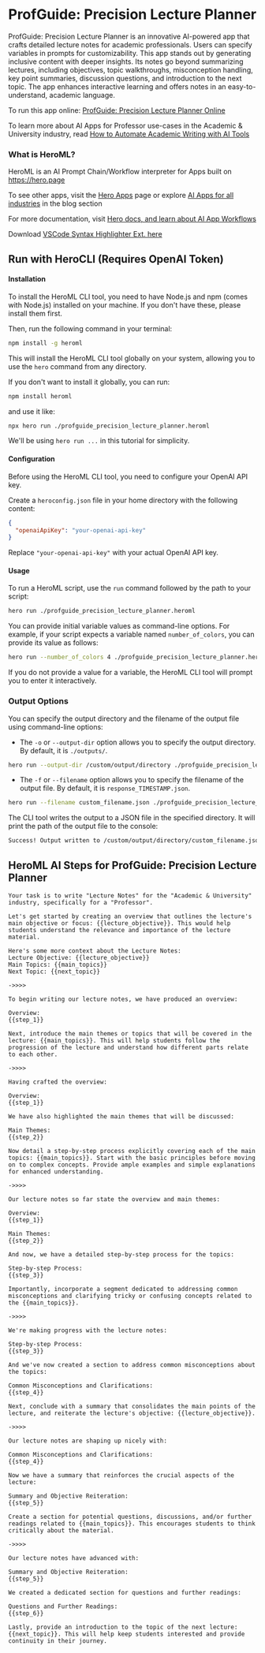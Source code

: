 # ProfGuide: Precision Lecture Planner

ProfGuide: Precision Lecture Planner is an innovative AI-powered app that crafts detailed lecture notes for academic professionals. Users can specify variables in prompts for customizability. This app stands out by generating inclusive content with deeper insights. Its notes go beyond summarizing lectures, including objectives, topic walkthroughs, misconception handling, key point summaries, discussion questions, and introduction to the next topic. The app enhances interactive learning and offers notes in an easy-to-understand, academic language.

To run this app online: [ProfGuide: Precision Lecture Planner Online](https://hero.page/app/profguide:-precision-lecture-planner-ai-powered-comprehensive-lecture-notes/nzTE4cYYxndDwQhj3ZMv)

To learn more about AI Apps for Professor use-cases in the Academic & University industry, read [How to Automate Academic Writing with AI Tools](https://hero.page/blog/academic-and-university/professor/how-to-automate-academic-writing-with-ai-tools/170698)

### What is HeroML?
HeroML is an AI Prompt Chain/Workflow interpreter for Apps built on https://hero.page 

To see other apps, visit the [Hero Apps](https://hero.page/apps) page or explore [AI Apps for all industries](https://hero.page/blog) in the blog section

For more documentation, visit [Hero docs, and learn about AI App Workflows](https://hero.page/tutorials/introduction-to-heroml)

Download [VSCode Syntax Highlighter Ext. here](https://marketplace.visualstudio.com/items?itemName=hero-page.heroml)

## Run with HeroCLI (Requires OpenAI Token)

#### Installation

To install the HeroML CLI tool, you need to have Node.js and npm (comes with Node.js) installed on your machine. If you don't have these, please install them first. 

Then, run the following command in your terminal:

```bash
npm install -g heroml
```

This will install the HeroML CLI tool globally on your system, allowing you to use the `hero` command from any directory.

If you don't want to install it globally, you can run:

```bash
npm install heroml
```

and use it like:

```bash
npx hero run ./profguide_precision_lecture_planner.heroml
```

We'll be using `hero run ...` in this tutorial for simplicity.

#### Configuration

Before using the HeroML CLI tool, you need to configure your OpenAI API key. 

Create a `heroconfig.json` file in your home directory with the following content:

```json
{
  "openaiApiKey": "your-openai-api-key"
}
```

Replace `"your-openai-api-key"` with your actual OpenAI API key.

#### Usage

To run a HeroML script, use the `run` command followed by the path to your script:

```bash
hero run ./profguide_precision_lecture_planner.heroml
```

You can provide initial variable values as command-line options. For example, if your script expects a variable named `number_of_colors`, you can provide its value as follows:

```bash
hero run --number_of_colors 4 ./profguide_precision_lecture_planner.heroml
```

If you do not provide a value for a variable, the HeroML CLI tool will prompt you to enter it interactively.

### Output Options

You can specify the output directory and the filename of the output file using command-line options:

- The `-o` or `--output-dir` option allows you to specify the output directory. By default, it is `./outputs/`.

```bash
hero run --output-dir /custom/output/directory ./profguide_precision_lecture_planner.heroml
```

- The `-f` or `--filename` option allows you to specify the filename of the output file. By default, it is `response_TIMESTAMP.json`.

```bash
hero run --filename custom_filename.json ./profguide_precision_lecture_planner.heroml
```

The CLI tool writes the output to a JSON file in the specified directory. It will print the path of the output file to the console:

```bash
Success! Output written to /custom/output/directory/custom_filename.json
```


## HeroML AI Steps for ProfGuide: Precision Lecture Planner
```
Your task is to write "Lecture Notes" for the "Academic & University" industry, specifically for a "Professor". 

Let's get started by creating an overview that outlines the lecture's main objective or focus: {{lecture_objective}}. This would help students understand the relevance and importance of the lecture material.

Here's some more context about the Lecture Notes:
Lecture Objective: {{lecture_objective}}
Main Topics: {{main_topics}}
Next Topic: {{next_topic}}

->>>>

To begin writing our lecture notes, we have produced an overview:

Overview:
{{step_1}}

Next, introduce the main themes or topics that will be covered in the lecture: {{main_topics}}. This will help students follow the progression of the lecture and understand how different parts relate to each other.

->>>>

Having crafted the overview:

Overview:
{{step_1}}

We have also highlighted the main themes that will be discussed:

Main Themes:
{{step_2}}

Now detail a step-by-step process explicitly covering each of the main topics: {{main_topics}}. Start with the basic principles before moving on to complex concepts. Provide ample examples and simple explanations for enhanced understanding.

->>>>

Our lecture notes so far state the overview and main themes:

Overview:
{{step_1}}

Main Themes:
{{step_2}}

And now, we have a detailed step-by-step process for the topics:

Step-by-step Process:
{{step_3}}

Importantly, incorporate a segment dedicated to addressing common misconceptions and clarifying tricky or confusing concepts related to the {{main_topics}}.

->>>>

We're making progress with the lecture notes:

Step-by-step Process:
{{step_3}}

And we've now created a section to address common misconceptions about the topics:

Common Misconceptions and Clarifications:
{{step_4}}

Next, conclude with a summary that consolidates the main points of the lecture, and reiterate the lecture's objective: {{lecture_objective}}.

->>>>

Our lecture notes are shaping up nicely with:

Common Misconceptions and Clarifications:
{{step_4}}

Now we have a summary that reinforces the crucial aspects of the lecture:

Summary and Objective Reiteration:
{{step_5}}

Create a section for potential questions, discussions, and/or further readings related to {{main_topics}}. This encourages students to think critically about the material.

->>>>

Our lecture notes have advanced with:

Summary and Objective Reiteration:
{{step_5}}

We created a dedicated section for questions and further readings:

Questions and Further Readings:
{{step_6}}

Lastly, provide an introduction to the topic of the next lecture: {{next_topic}}. This will help keep students interested and provide continuity in their journey.


```

